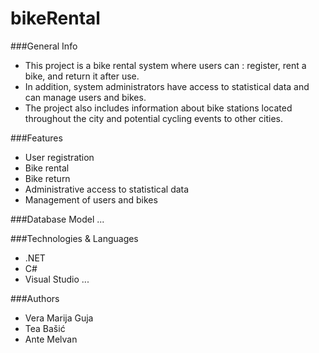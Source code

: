 # bikeRental

###General Info
  - This project is a bike rental system where users can : register, rent a bike, and return it after use.
  - In addition, system administrators have access to statistical data and can manage users and bikes.
  - The project also includes information about bike stations located throughout the city and potential cycling events to other cities.

###Features
  - User registration
  - Bike rental
  - Bike return
  - Administrative access to statistical data
  - Management of users and bikes

###Database Model
...

###Technologies & Languages
  - .NET
  - C#
  - Visual Studio
  ...

###Authors
  - Vera Marija Guja
  - Tea Bašić
  - Ante Melvan
